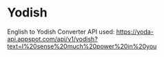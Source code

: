 # Yodish
English to Yodish Converter
API used:
https://yoda-api.appspot.com/api/v1/yodish?text=I%20sense%20much%20power%20in%20you
